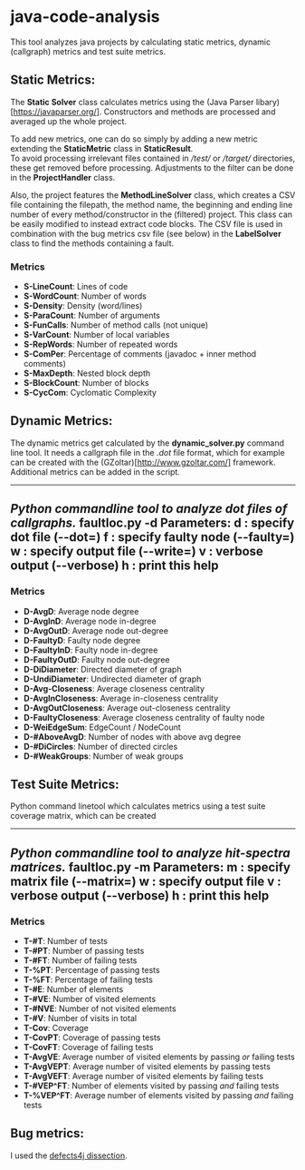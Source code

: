 # java-code-analysis

This tool analyzes java projects by calculating static metrics, dynamic (callgraph) metrics and test suite metrics.

## Static Metrics:

The **Static Solver** class calculates metrics using the (Java Parser libary)[https://javaparser.org/]. Constructors and methods are processed and averaged up the whole project.  

To add new metrics, one can do so simply by adding a new metric extending the **StaticMetric** class in **StaticResult**.  
To avoid processing irrelevant files contained in */test/* or */target/* directories, these get removed before processing. Adjustments to the filter can be done in the **ProjectHandler** class.

Also, the project features the **MethodLineSolver** class, which creates a CSV file containing the filepath, the method name, the beginning and ending line number of every method/constructor in the (filtered) project. This class can be easily modified to instead extract code blocks. The CSV file is used in combination with the bug metrics csv file (see below) in the **LabelSolver** class to find the methods containing a fault.

### Metrics

- **S-LineCount**: Lines of code
- **S-WordCount**: Number of words
- **S-Density**: Density (word/lines)
- **S-ParaCount**: Number of arguments
- **S-FunCalls**: Number of method calls (not unique)
- **S-VarCount**: Number of local variables
- **S-RepWords**: Number of repeated words
- **S-ComPer**: Percentage of comments (javadoc + inner method comments)
- **S-MaxDepth**: Nested block depth
- **S-BlockCount**: Number of blocks
- **S-CycCom**: Cyclomatic Complexity

## Dynamic Metrics:

The dynamic metrics get calculated by the **dynamic_solver.py** command line tool. It needs a callgraph file in the *.dot* file format, which for example can be created with the (GZoltar)[http://www.gzoltar.com/] framework. Additional metrics can be added in the script.

---------------------------------------------------------------
*Python commandline tool to analyze dot files of callgraphs.*
faultloc.py -d <dot file>
**Parameters**:
**d** : specify dot file (--dot=)
**f** : specify faulty node (--faulty=)
**w** : specify output file (--write=)
**v** : verbose output (--verbose)
**h** : print this help
---------------------------------------------------------------

### Metrics

- **D-AvgD**: Average node degree
- **D-AvgInD**: Average node in-degree
- **D-AvgOutD**: Average node out-degree
- **D-FaultyD**: Faulty node degree
- **D-FaultyInD**: Faulty node in-degree
- **D-FaultyOutD**: Faulty node out-degree
- **D-DiDiameter**: Directed diameter of graph
- **D-UndiDiameter**: Undirected diameter of graph
- **D-Avg-Closeness**: Average closeness centrality
- **D-AvgInCloseness**: Average in-closeness centrality
- **D-AvgOutCloseness**: Average out-closeness centrality
- **D-FaultyCloseness**: Average closeness centrality of faulty node
- **D-WeiEdgeSum**: EdgeCount / NodeCount
- **D-#AboveAvgD**: Number of nodes with above avg degree
- **D-#DiCircles**: Number of directed circles
- **D-#WeakGroups**: Number of weak groups



## Test Suite Metrics:

Python command linetool which calculates metrics using a test suite coverage matrix, which can be created 

---------------------------------------------------------------
*Python commandline tool to analyze hit-spectra matrices.*
faultloc.py -m <matrix file>
**Parameters**:
**m** : specify matrix file (--matrix=)
**w** : specify output file
**v** : verbose output (--verbose)
**h** : print this help
---------------------------------------------------------------


### Metrics 
- **T-#T**: Number of tests
- **T-#PT**: Number of passing tests
- **T-#FT**: Number of failing tests
- **T-%PT**: Percentage of passing tests
- **T-%FT**: Percentage of failing tests
- **T-#E**: Number of elements
- **T-#VE**: Number of visited elements
- **T-#NVE**: Number of not visited elements
- **T-#V**: Number of visits in total
- **T-Cov**: Coverage
- **T-CovPT**: Coverage of passing tests
- **T-CovFT**: Coverage of failing tests
- **T-AvgVE**: Average number of visited elements by passing *or* failing tests
- **T-AvgVEPT**: Average number of visited elements by passing tests
- **T-AvgVEFT**: Average number of visited elements by failing tests
- **T-#VEP^FT**: Number of elements visited by passing *and* failing tests
- **T-%VEP^FT**: Average number of elements visited by passing *and* failing tests

## Bug metrics:

I used the [defects4j dissection](https://github.com/program-repair/defects4j-dissection/blob/master/script/defects4j-bugs.csv).
